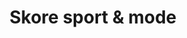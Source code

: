 ---
title: "Skore sport & mode"
url: /villefranche-de-lauragais/skore-sport-et-mode/
shop: sports
---